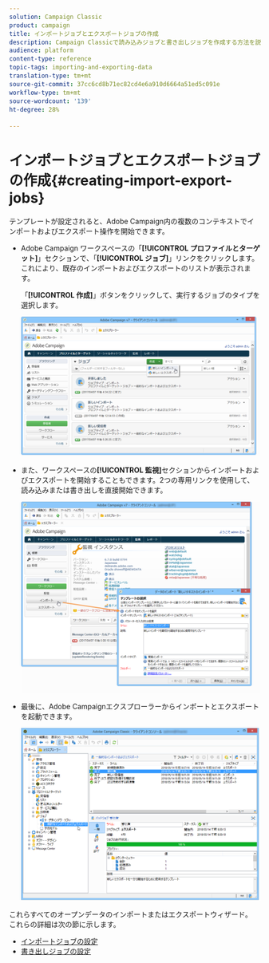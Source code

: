 ```yaml
---
solution: Campaign Classic
product: campaign
title: インポートジョブとエクスポートジョブの作成
description: Campaign Classicで読み込みジョブと書き出しジョブを作成する方法を説明します。
audience: platform
content-type: reference
topic-tags: importing-and-exporting-data
translation-type: tm+mt
source-git-commit: 37cc6cd8b71ec82cd4e6a910d6664a51ed5c091e
workflow-type: tm+mt
source-wordcount: '139'
ht-degree: 28%

---
```



# インポートジョブとエクスポートジョブの作成{#creating-import-export-jobs}

テンプレートが設定されると、Adobe Campaign内の複数のコンテキストでインポートおよびエクスポート操作を開始できます。

* Adobe Campaign ワークスペースの「**[!UICONTROL プロファイルとターゲット]**」セクションで、「**[!UICONTROL ジョブ]**」リンクをクリックします。これにより、既存のインポートおよびエクスポートのリストが表示されます。

   「**[!UICONTROL 作成]**」ボタンをクリックして、実行するジョブのタイプを選択します。

   ![](assets/s_ncs_user_import_from_home.png)

* また、ワークスペースの&#x200B;**[!UICONTROL 監視]**&#x200B;セクションからインポートおよびエクスポートを開始することもできます。2つの専用リンクを使用して、読み込みまたは書き出しを直接開始できます。

   ![](assets/s_ncs_user_import_from_production.png)

* 最後に、Adobe Campaignエクスプローラーからインポートとエクスポートを起動できます。

   ![](assets/s_ncs_user_export_wizard_launch_from_menu.png)


これらすべてのオープンデータのインポートまたはエクスポートウィザード。 これらの詳細は次の節に示します。

* [インポートジョブの設定](../../platform/using/executing-import-jobs.md)
* [書き出しジョブの設定](../../platform/using/executing-export-jobs.md)
